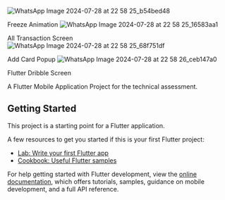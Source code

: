 ![WhatsApp Image 2024-07-28 at 22 58 25_b54bed48](https://github.com/user-attachments/assets/8173b72e-1fca-4a8d-adbb-533cd3eea110)

Freeze Animation
![WhatsApp Image 2024-07-28 at 22 58 25_16583aa1](https://github.com/user-attachments/assets/5b9a2d8c-ffa4-4fcd-a0ed-abccc285202e)

All Transaction Screen
![WhatsApp Image 2024-07-28 at 22 58 25_68f751df](https://github.com/user-attachments/assets/cae9023b-f67d-4ded-a364-1188df9a85d9)

Add Card Popup
![WhatsApp Image 2024-07-28 at 22 58 26_ceb147a0](https://github.com/user-attachments/assets/8a82808f-648d-4082-b0c8-61051944f4fb)



Flutter Dribble Screen

A Flutter Mobile Application Project for the technical assessment.

## Getting Started

This project is a starting point for a Flutter application.

A few resources to get you started if this is your first Flutter project:

- [Lab: Write your first Flutter app](https://docs.flutter.dev/get-started/codelab)
- [Cookbook: Useful Flutter samples](https://docs.flutter.dev/cookbook)

For help getting started with Flutter development, view the
[online documentation](https://docs.flutter.dev/), which offers tutorials,
samples, guidance on mobile development, and a full API reference.
